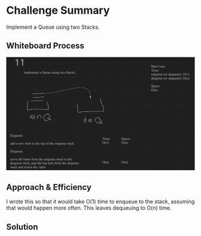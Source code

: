# Challenge Summary
<!-- Description of the challenge -->
Implement a Queue using two Stacks.

## Whiteboard Process
<!-- Embedded whiteboard image -->
![stack](pseudo_stack.png)

## Approach & Efficiency
<!-- What approach did you take? Why? What is the Big O space/time for this approach? -->
I wrote this so that it would take O(1) time to enqueue to the stack, assuming that would happen more often. This leaves dequeuing to O(n) time.

## Solution
<!-- Show how to run your code, and examples of it in action -->
